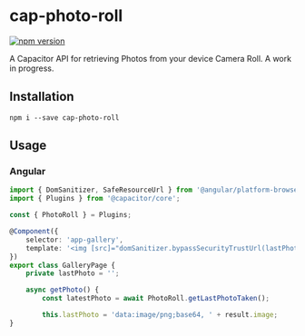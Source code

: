 # cap-photo-roll

[![npm version](https://badge.fury.io/js/cap-photo-roll.svg)](https://badge.fury.io/js/cap-photo-roll)

A Capacitor API for retrieving Photos from your device Camera Roll. A work in progress.



## Installation

```
npm i --save cap-photo-roll
```

## Usage


### Angular

```typescript
import { DomSanitizer, SafeResourceUrl } from '@angular/platform-browser';
import { Plugins } from '@capacitor/core';

const { PhotoRoll } = Plugins;

@Component({
    selector: 'app-gallery',
    template: '<img [src]="domSanitizer.bypassSecurityTrustUrl(lastPhoto)" />'
})
export class GalleryPage {
    private lastPhoto = '';

    async getPhoto() {
        const latestPhoto = await PhotoRoll.getLastPhotoTaken();

        this.lastPhoto = 'data:image/png;base64, ' + result.image;
}

```
